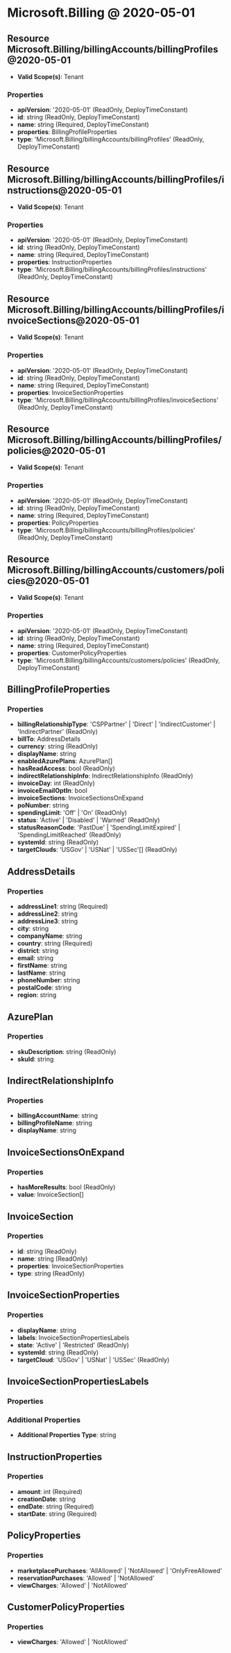 # Microsoft.Billing @ 2020-05-01

## Resource Microsoft.Billing/billingAccounts/billingProfiles@2020-05-01
* **Valid Scope(s)**: Tenant
### Properties
* **apiVersion**: '2020-05-01' (ReadOnly, DeployTimeConstant)
* **id**: string (ReadOnly, DeployTimeConstant)
* **name**: string (Required, DeployTimeConstant)
* **properties**: BillingProfileProperties
* **type**: 'Microsoft.Billing/billingAccounts/billingProfiles' (ReadOnly, DeployTimeConstant)

## Resource Microsoft.Billing/billingAccounts/billingProfiles/instructions@2020-05-01
* **Valid Scope(s)**: Tenant
### Properties
* **apiVersion**: '2020-05-01' (ReadOnly, DeployTimeConstant)
* **id**: string (ReadOnly, DeployTimeConstant)
* **name**: string (Required, DeployTimeConstant)
* **properties**: InstructionProperties
* **type**: 'Microsoft.Billing/billingAccounts/billingProfiles/instructions' (ReadOnly, DeployTimeConstant)

## Resource Microsoft.Billing/billingAccounts/billingProfiles/invoiceSections@2020-05-01
* **Valid Scope(s)**: Tenant
### Properties
* **apiVersion**: '2020-05-01' (ReadOnly, DeployTimeConstant)
* **id**: string (ReadOnly, DeployTimeConstant)
* **name**: string (Required, DeployTimeConstant)
* **properties**: InvoiceSectionProperties
* **type**: 'Microsoft.Billing/billingAccounts/billingProfiles/invoiceSections' (ReadOnly, DeployTimeConstant)

## Resource Microsoft.Billing/billingAccounts/billingProfiles/policies@2020-05-01
* **Valid Scope(s)**: Tenant
### Properties
* **apiVersion**: '2020-05-01' (ReadOnly, DeployTimeConstant)
* **id**: string (ReadOnly, DeployTimeConstant)
* **name**: string (Required, DeployTimeConstant)
* **properties**: PolicyProperties
* **type**: 'Microsoft.Billing/billingAccounts/billingProfiles/policies' (ReadOnly, DeployTimeConstant)

## Resource Microsoft.Billing/billingAccounts/customers/policies@2020-05-01
* **Valid Scope(s)**: Tenant
### Properties
* **apiVersion**: '2020-05-01' (ReadOnly, DeployTimeConstant)
* **id**: string (ReadOnly, DeployTimeConstant)
* **name**: string (Required, DeployTimeConstant)
* **properties**: CustomerPolicyProperties
* **type**: 'Microsoft.Billing/billingAccounts/customers/policies' (ReadOnly, DeployTimeConstant)

## BillingProfileProperties
### Properties
* **billingRelationshipType**: 'CSPPartner' | 'Direct' | 'IndirectCustomer' | 'IndirectPartner' (ReadOnly)
* **billTo**: AddressDetails
* **currency**: string (ReadOnly)
* **displayName**: string
* **enabledAzurePlans**: AzurePlan[]
* **hasReadAccess**: bool (ReadOnly)
* **indirectRelationshipInfo**: IndirectRelationshipInfo (ReadOnly)
* **invoiceDay**: int (ReadOnly)
* **invoiceEmailOptIn**: bool
* **invoiceSections**: InvoiceSectionsOnExpand
* **poNumber**: string
* **spendingLimit**: 'Off' | 'On' (ReadOnly)
* **status**: 'Active' | 'Disabled' | 'Warned' (ReadOnly)
* **statusReasonCode**: 'PastDue' | 'SpendingLimitExpired' | 'SpendingLimitReached' (ReadOnly)
* **systemId**: string (ReadOnly)
* **targetClouds**: 'USGov' | 'USNat' | 'USSec'[] (ReadOnly)

## AddressDetails
### Properties
* **addressLine1**: string (Required)
* **addressLine2**: string
* **addressLine3**: string
* **city**: string
* **companyName**: string
* **country**: string (Required)
* **district**: string
* **email**: string
* **firstName**: string
* **lastName**: string
* **phoneNumber**: string
* **postalCode**: string
* **region**: string

## AzurePlan
### Properties
* **skuDescription**: string (ReadOnly)
* **skuId**: string

## IndirectRelationshipInfo
### Properties
* **billingAccountName**: string
* **billingProfileName**: string
* **displayName**: string

## InvoiceSectionsOnExpand
### Properties
* **hasMoreResults**: bool (ReadOnly)
* **value**: InvoiceSection[]

## InvoiceSection
### Properties
* **id**: string (ReadOnly)
* **name**: string (ReadOnly)
* **properties**: InvoiceSectionProperties
* **type**: string (ReadOnly)

## InvoiceSectionProperties
### Properties
* **displayName**: string
* **labels**: InvoiceSectionPropertiesLabels
* **state**: 'Active' | 'Restricted' (ReadOnly)
* **systemId**: string (ReadOnly)
* **targetCloud**: 'USGov' | 'USNat' | 'USSec' (ReadOnly)

## InvoiceSectionPropertiesLabels
### Properties
### Additional Properties
* **Additional Properties Type**: string

## InstructionProperties
### Properties
* **amount**: int (Required)
* **creationDate**: string
* **endDate**: string (Required)
* **startDate**: string (Required)

## PolicyProperties
### Properties
* **marketplacePurchases**: 'AllAllowed' | 'NotAllowed' | 'OnlyFreeAllowed'
* **reservationPurchases**: 'Allowed' | 'NotAllowed'
* **viewCharges**: 'Allowed' | 'NotAllowed'

## CustomerPolicyProperties
### Properties
* **viewCharges**: 'Allowed' | 'NotAllowed'

